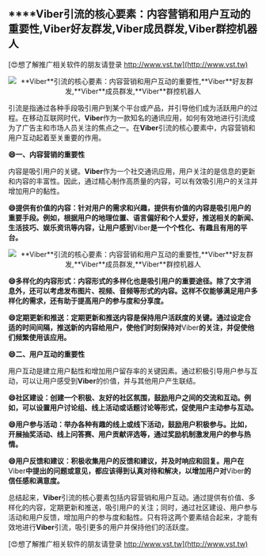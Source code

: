## ****Viber**引流的核心要素：内容营销和用户互动的重要性,**Viber**好友群发,**Viber**成员群发,**Viber**群控机器人**

[😍想了解推广相关软件的朋友请登录 http://www.vst.tw](http://www.vst.tw)

 <center><img src="https://vst.tw/MP4/tuiguang/png/8.png" alt="**Viber**引流的核心要素：内容营销和用户互动的重要性,**Viber**好友群发,**Viber**成员群发,**Viber**群控机器人"></center>

引流是指通过各种手段吸引用户到某个平台或产品，并引导他们成为活跃用户的过程。在移动互联网时代，**Viber**作为一款知名的通讯应用，如何有效地进行引流成为了广告主和市场人员关注的焦点之一。在**Viber**引流的核心要素中，内容营销和用户互动起着至关重要的作用。

**😄一、内容营销的重要性**

内容是吸引用户的关键。**Viber**作为一个社交通讯应用，用户关注的是信息的更新和内容的丰富性。因此，通过精心制作高质量的内容，可以有效吸引用户的关注并增加用户的黏性。

**😄提供有价值的内容：针对用户的需求和兴趣，提供有价值的内容是吸引用户的重要手段。例如，根据用户的地理位置、语言偏好和个人爱好，推送相关的新闻、生活技巧、娱乐资讯等内容，让用户感到**Viber**是一个个性化、有趣且有用的平台。**

 <center><img src="https://vst.tw/MP4/tuiguang/png/3.png" alt="**Viber**引流的核心要素：内容营销和用户互动的重要性,**Viber**好友群发,**Viber**成员群发,**Viber**群控机器人"></center>

**😄多样化的内容形式：内容形式的多样化也是吸引用户的重要途径。除了文字消息外，还可以考虑发布图片、视频、音频等形式的内容。这样不仅能够满足用户多样化的需求，还有助于提高用户的参与度和分享度。**

**😄定期更新和推送：定期更新和推送内容是保持用户活跃度的关键。通过设定合适的时间间隔，推送新的内容给用户，使他们时刻保持对**Viber**的关注，并促使他们频繁使用该应用。**

**😄二、用户互动的重要性**

用户互动是建立用户黏性和增加用户留存率的关键因素。通过积极引导用户参与互动，可以让用户感受到**Viber**的价值，并与其他用户产生联结。

**😄社区建设：创建一个积极、友好的社区氛围，鼓励用户之间的交流和互动。例如，可以设置用户讨论组、线上活动或话题讨论等形式，促使用户主动参与互动。**

**😄用户参与活动：举办各种有趣的线上或线下活动，鼓励用户积极参与。比如，开展抽奖活动、线上问答赛、用户贡献评选等，通过奖励机制激发用户的参与热情。**

**😄用户反馈和建议：积极收集用户的反馈和建议，并及时响应和回复。用户在**Viber**中提出的问题或意见，都应该得到认真对待和解决，以增加用户对**Viber**的信任感和满意度。**

总结起来，**Viber**引流的核心要素包括内容营销和用户互动。通过提供有价值、多样化的内容，定期更新和推送，吸引用户的关注；同时，通过社区建设、用户参与活动和用户反馈，增加用户的参与度和黏性。只有将这两个要素结合起来，才能有效地进行**Viber**引流，吸引更多的用户并保持他们的活跃度。

[😍想了解推广相关软件的朋友请登录 http://www.vst.tw](http://www.vst.tw)



